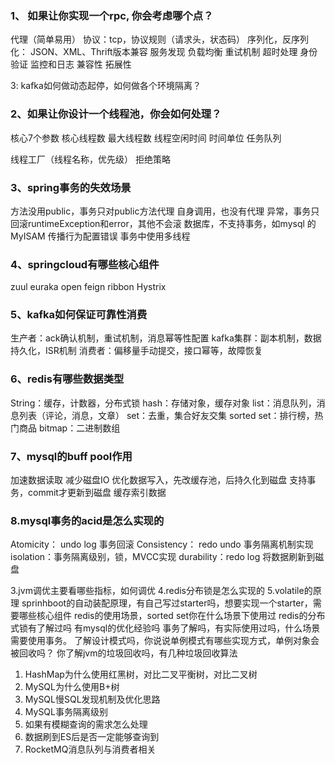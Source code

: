 ### 1、 如果让你实现一个rpc, 你会考虑哪个点？ 
代理（简单易用）
协议：tcp，协议规则（请求头，状态码）
序列化，反序列化： JSON、XML、Thrift版本兼容
服务发现
负载均衡
重试机制
超时处理
身份验证
监控和日志
兼容性
拓展性

3: kafka如何做动态起停，如何做各个环境隔离？ 
###  2、如果让你设计一个线程池，你会如何处理？
核心7个参数
核心线程数
最大线程数
线程空闲时间
时间单位
任务队列

线程工厂（线程名称，优先级）
拒绝策略

### 3、spring事务的失效场景
方法没用public，事务只对public方法代理
自身调用，也没有代理
异常，事务只回滚runtimeException和error，其他不会滚
数据库，不支持事务，如mysql 的 MyISAM
传播行为配置错误
事务中使用多线程


### 4、springcloud有哪些核心组件
zuul
euraka
open feign 
ribbon
Hystrix

### 5、kafka如何保证可靠性消费
生产者：ack确认机制，重试机制，消息幂等性配置
kafka集群：副本机制，数据持久化，ISR机制
消费者：偏移量手动提交，接口幂等，故障恢复

### 6、redis有哪些数据类型
String：缓存，计数器，分布式锁
hash：存储对象，缓存对象
list：消息队列，消息列表（评论，消息，文章）
set：去重，集合好友交集
sorted set：排行榜，热门商品
bitmap：二进制数组


### 7、mysql的buff pool作用
加速数据读取
减少磁盘IO
优化数据写入，先改缓存池，后持久化到磁盘
支持事务，commit才更新到磁盘
缓存索引数据


### 8.mysql事务的acid是怎么实现的
Atomicity： undo log 事务回滚
Consistency： redo undo 事务隔离机制实现
isolation：事务隔离级别，锁，MVCC实现
durability：redo log 将数据刷新到磁盘

3.jvm调优主要看哪些指标，如何调优
4.redis分布锁是怎么实现的
5.volatile的原理
sprinhboot的自动装配原理，有自己写过starter吗，想要实现一个starter，需要哪些核心组件
redis的使用场景，sorted set你在什么场景下使用过
redis的分布式锁有了解过吗
有mysql的优化经验吗
事务了解吗，有实际使用过吗，什么场景需要使用事务。
了解设计模式吗，你说说单例模式有哪些实现方式，单例对象会被回收吗？
你了解jvm的垃圾回收吗，有几种垃圾回收算法
1. HashMap为什么使用红黑树，对比二叉平衡树，对比二叉树
2. MySQL为什么使用B+树
3. MySQL慢SQL发现机制及优化思路
4. MySQL事务隔离级别
5. 如果有模糊查询的需求怎么处理
6. 数据刷到ES后是否一定能够查询到
7. RocketMQ消息队列与消费者相关